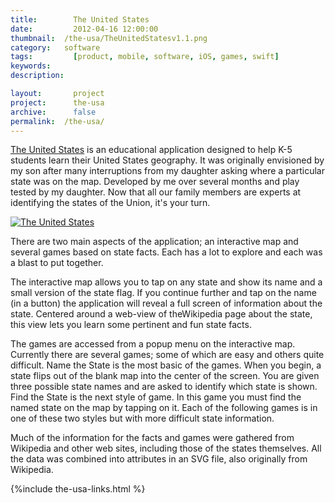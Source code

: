 ```yaml
---
title: 		  The United States
date: 		  2012-04-16 12:00:00
thumbnail: 	/the-usa/TheUnitedStatesv1.1.png
category: 	software
tags: 		  [product, mobile, software, iOS, games, swift]
keywords:
description:

layout: 	  project
project: 	  the-usa
archive:	  false
permalink:  /the-usa/
---
```

[The United States][appstore] is an educational application designed to help
K-5 students learn their United States geography. It was originally
envisioned by my son after many interruptions from my daughter asking
where a particular state was on the map. Developed by me over several
months and play tested by my daughter. Now that all our family members
are experts at identifying the states of the Union, it's your turn.


[![The United States][screenshot]][appstore]

There are two main aspects of the application; an interactive map and
several games based on state facts. Each has a lot to explore and each
was a blast to put together.

The interactive map allows you to tap on any state and show its name and
a small version of the state flag. If you continue further and tap on
the name (in a button) the application will reveal a full screen of
information about the state. Centered around a web-view of theWikipedia
page about the state, this view lets you learn some pertinent and fun
state facts.

The games are accessed from a popup menu on the interactive map.
Currently there are several games; some of which are easy and others
quite difficult. Name the State is the most basic of the games. When you
begin, a state flips out of the blank map into the center of the screen.
You are given three possible state names and are asked to identify which
state is shown. Find the State is the next style of game. In this game
you must find the named state on the map by tapping on it. Each of the
following games is in one of these two styles but with more difficult
state information.

Much of the information for the facts and games were gathered from
Wikipedia and other web sites, including those of the states themselves.
All the data was combined into attributes in an SVG file, also
originally from Wikipedia.

{%include the-usa-links.html %}

  [appicon]: http://a3.mzstatic.com/us/r30/Purple3/v4/02/93/2b/02932b52-b671-9400-177c-4c2ede537434/icon175x175.png
  [appstore]: http://itunes.apple.com/us/app/the-united-states/id503146680?ls=1&amp;mt=8
  [screenshot]: {{site.baseurl}}/assets/the-usa/TheUSHome.png

<!--
# Redirecting ...
<meta http-equiv="refresh" content="0;url=http://www.stephenhouser.com/products/the-united-states" />
-->
